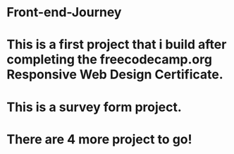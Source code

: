 # Front-end-Journey

# This is a first project that i build after completing the freecodecamp.org Responsive Web Design Certificate. 

# This is a survey form project.

# There are 4 more project to go!
